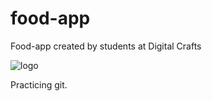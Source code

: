 # food-app
Food-app created by students at Digital Crafts

![logo](https://user-images.githubusercontent.com/13789291/27256212-f9deb120-5373-11e7-9511-ab0abad2e487.png)

Practicing git.
